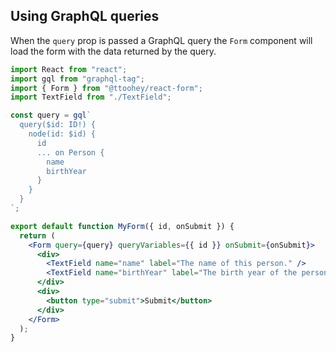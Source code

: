## Using GraphQL queries

When the `query` prop is passed a GraphQL query the `Form` component will
load the form with the data returned by the query.

```jsx
import React from "react";
import gql from "graphql-tag";
import { Form } from "@ttoohey/react-form";
import TextField from "./TextField";

const query = gql`
  query($id: ID!) {
    node(id: $id) {
      id
      ... on Person {
        name
        birthYear
      }
    }
  }
`;

export default function MyForm({ id, onSubmit }) {
  return (
    <Form query={query} queryVariables={{ id }} onSubmit={onSubmit}>
      <div>
        <TextField name="name" label="The name of this person." />
        <TextField name="birthYear" label="The birth year of the person" />
      </div>
      <div>
        <button type="submit">Submit</button>
      </div>
    </Form>
  );
}
```
